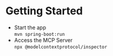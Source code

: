 # Getting Started

* Start the app<br>
    `mvn spring-boot:run`
* Access the MCP Server<br>
    `npx @modelcontextprotocol/inspector`